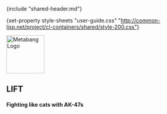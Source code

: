 {include "shared-header.md"}

{set-property style-sheets
  "user-guide.css"
  "http://common-lisp.net/project/cl-containers/shared/style-200.css"}

<div id="header">
	<span class="logo"><a href="http://www.metabang.com/" title="metabang.com"><img src="http://common-lisp.net/project/cl-containers/shared/metabang-2.png" title="metabang.com" width="100" alt="Metabang Logo" /></a></span>

## LIFT

#### Fighting like cats with AK-47s

</div>
